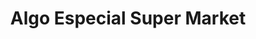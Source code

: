 ---
title: "Algo Especial Super Market"
url: /detroit/algo-especial-super-market/
shop: Supermarkt
---